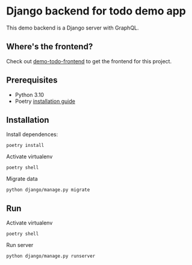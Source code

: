 # Django backend for todo demo app

This demo backend is a Django server with GraphQL.

## Where's the frontend?

Check out [demo-todo-frontend](https://github.com/VersionLens/demo-todo-frontend) to get the frontend for this project.

## Prerequisites

-   Python 3.10
-   Poetry [installation guide](https://python-poetry.org/docs/#installation)

## Installation

Install dependences:

```
poetry install
```

Activate virtualenv

```
poetry shell
```

Migrate data

```
python django/manage.py migrate
```

## Run

Activate virtualenv

```
poetry shell
```

Run server

```
python django/manage.py runserver
```
